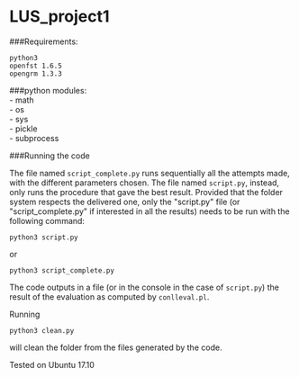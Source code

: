# LUS_project1

###Requirements:

`python3`  
`openfst 1.6.5`  
`opengrm 1.3.3`  

###python modules:  
	- math  
	- os  
	- sys  
	- pickle  
	- subprocess  
	
###Running the code

The file named `script_complete.py` runs sequentially all the attempts made, with the different parameters chosen. The file named `script.py`, instead, only runs the procedure that gave the best result. Provided that the folder system respects the delivered one, only the "script.py" file (or "script_complete.py" if interested in all the results) needs to be run with the following command:

`python3 script.py`

or

`python3 script_complete.py`

The code outputs in a file (or in the console in the case of `script.py`) the result of the evaluation as computed by `conlleval.pl`.  

Running  

`python3 clean.py`  

will clean the folder from the files generated by the code.  

Tested on Ubuntu 17.10


